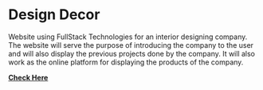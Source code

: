 # Design Decor

Website using FullStack Technologies for an interior designing
company. The website will serve the purpose of introducing the company
to the user and will also display the previous projects done by the
company. It will also work as the online platform for displaying the
products of the company.

<a href="https://cs5-sam.github.io/DesignDecor/" target="_blank"><strong>Check Here</strong></a>
